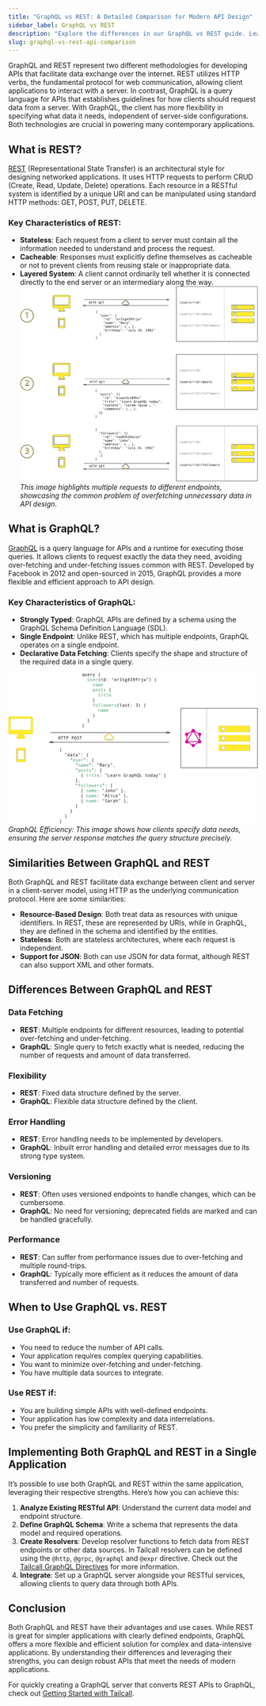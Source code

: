 ```yaml
---
title: "GraphQL vs REST: A Detailed Comparison for Modern API Design"
sidebar_label: GraphQL vs REST
description: "Explore the differences in our GraphQL vs REST guide. Learn how GraphQL's efficient fetching and real-time capabilities surpass REST, and choose the best API for your 2024 project."
slug: graphql-vs-rest-api-comparison
---
```


<head>
  <title>GraphQL vs REST: Comprehensive Comparison for 2024</title>
</head>

GraphQL and REST represent two different methodologies for developing APIs that facilitate data exchange over the internet. REST utilizes HTTP verbs, the fundamental protocol for web communication, allowing client applications to interact with a server. In contrast, GraphQL is a query language for APIs that establishes guidelines for how clients should request data from a server. With GraphQL, the client has more flexibility in specifying what data it needs, independent of server-side configurations. Both technologies are crucial in powering many contemporary applications.

## What is REST?

[REST](https://en.wikipedia.org/wiki/REST) (Representational State Transfer) is an architectural style for designing networked applications. It uses HTTP requests to perform CRUD (Create, Read, Update, Delete) operations. Each resource in a RESTful system is identified by a unique URI and can be manipulated using standard HTTP methods: GET, POST, PUT, DELETE.

### Key Characteristics of REST:

- **Stateless**: Each request from a client to server must contain all the information needed to understand and process the request.
- **Cacheable**: Responses must explicitly define themselves as cacheable or not to prevent clients from reusing stale or inappropriate data.
- **Layered System**: A client cannot ordinarily tell whether it is connected directly to the end server or an intermediary along the way.
  ![rest.png](../static/images/graphql/rest.png)
  _This image highlights multiple requests to different endpoints, showcasing the common problem of overfetching unnecessary data in API design._

## What is GraphQL?

[GraphQL](./graphql.md) is a query language for APIs and a runtime for executing those queries. It allows clients to request exactly the data they need, avoiding over-fetching and under-fetching issues common with REST. Developed by Facebook in 2012 and open-sourced in 2015, GraphQL provides a more flexible and efficient approach to API design.

### Key Characteristics of GraphQL:

- **Strongly Typed**: GraphQL APIs are defined by a schema using the GraphQL Schema Definition Language (SDL).
- **Single Endpoint**: Unlike REST, which has multiple endpoints, GraphQL operates on a single endpoint.
- **Declarative Data Fetching**: Clients specify the shape and structure of the required data in a single query.

![graphql](../static/images/graphql/graphql.png)
_GraphQL Efficiency: This image shows how clients specify data needs, ensuring the server response matches the query structure precisely._

## Similarities Between GraphQL and REST

Both GraphQL and REST facilitate data exchange between client and server in a client-server model, using HTTP as the underlying communication protocol. Here are some similarities:

- **Resource-Based Design**: Both treat data as resources with unique identifiers. In REST, these are represented by URIs, while in GraphQL, they are defined in the schema and identified by the entities.
- **Stateless**: Both are stateless architectures, where each request is independent.
- **Support for JSON**: Both can use JSON for data format, although REST can also support XML and other formats.

## Differences Between GraphQL and REST

### Data Fetching

- **REST**: Multiple endpoints for different resources, leading to potential over-fetching and under-fetching.
- **GraphQL**: Single query to fetch exactly what is needed, reducing the number of requests and amount of data transferred.

### Flexibility

- **REST**: Fixed data structure defined by the server.
- **GraphQL**: Flexible data structure defined by the client.

### Error Handling

- **REST**: Error handling needs to be implemented by developers.
- **GraphQL**: Inbuilt error handling and detailed error messages due to its strong type system.

### Versioning

- **REST**: Often uses versioned endpoints to handle changes, which can be cumbersome.
- **GraphQL**: No need for versioning; deprecated fields are marked and can be handled gracefully.

### Performance

- **REST**: Can suffer from performance issues due to over-fetching and multiple round-trips.
- **GraphQL**: Typically more efficient as it reduces the amount of data transferred and number of requests.

## When to Use GraphQL vs. REST

### Use GraphQL if:

- You need to reduce the number of API calls.
- Your application requires complex querying capabilities.
- You want to minimize over-fetching and under-fetching.
- You have multiple data sources to integrate.

### Use REST if:

- You are building simple APIs with well-defined endpoints.
- Your application has low complexity and data interrelations.
- You prefer the simplicity and familiarity of REST.

## Implementing Both GraphQL and REST in a Single Application

It’s possible to use both GraphQL and REST within the same application, leveraging their respective strengths. Here’s how you can achieve this:

1. **Analyze Existing RESTful API**: Understand the current data model and endpoint structure.
2. **Define GraphQL Schema**: Write a schema that represents the data model and required operations.
3. **Create Resolvers**: Develop resolver functions to fetch data from REST endpoints or other data sources. In Tailcall resolvers can be defined using the `@http`, `@grpc`, `@graphql` and `@expr` directive. Check out the [Tailcall GraphQL Directives](/docs/tailcall-dsl-graphql-custom-directives/) for more information.
4. **Integrate**: Set up a GraphQL server alongside your RESTful services, allowing clients to query data through both APIs.

## Conclusion

Both GraphQL and REST have their advantages and use cases. While REST is great for simpler applications with clearly defined endpoints, GraphQL offers a more flexible and efficient solution for complex and data-intensive applications. By understanding their differences and leveraging their strengths, you can design robust APIs that meet the needs of modern applications.

For quickly creating a GraphQL server that converts REST APIs to GraphQL, check out [Getting Started with Tailcall](/docs).

